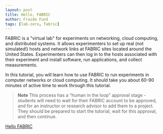 ```yaml
---
layout: post
title: Hello, FABRIC
author: Fraida Fund
tags: [lab-zero, fabric]
---
```


FABRIC is a "virtual lab" for experiments on networking, cloud computing, and distributed systems. It allows experimenters to set up real (not simulated!) hosts and network links at FABRIC sites located around the United States. Experimenters can then log in to the hosts associated with their experiment and install software, run applications, and collect measurements.

In this tutorial, you will learn how to use FABRIC to run experiments in computer networks or cloud computing. It should take you about 60-90 minutes of active time to work through this tutorial.

> **Note**
> This process has a “human in the loop” approval stage - students will need to wait for their FABRIC account to be approved, and for an instructor or research advisor to add them to a project. They should be prepared to start the tutorial, wait for this approval, and then continue.

[Hello FABRIC](https://teaching-on-testbeds.github.io/hello-fabric/)

